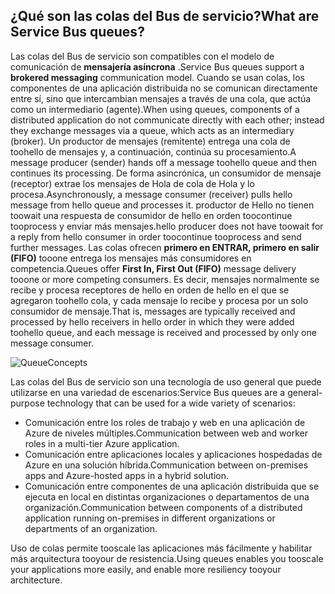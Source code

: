 ## <a name="what-are-service-bus-queues"></a><span data-ttu-id="eb779-101">¿Qué son las colas del Bus de servicio?</span><span class="sxs-lookup"><span data-stu-id="eb779-101">What are Service Bus queues?</span></span>
<span data-ttu-id="eb779-102">Las colas del Bus de servicio son compatibles con el modelo de comunicación de **mensajería asíncrona** .</span><span class="sxs-lookup"><span data-stu-id="eb779-102">Service Bus queues support a **brokered messaging** communication model.</span></span> <span data-ttu-id="eb779-103">Cuando se usan colas, los componentes de una aplicación distribuida no se comunican directamente entre sí, sino que intercambian mensajes a través de una cola, que actúa como un intermediario (agente).</span><span class="sxs-lookup"><span data-stu-id="eb779-103">When using queues, components of a distributed application do not communicate directly with each other; instead they exchange messages via a queue, which acts as an intermediary (broker).</span></span> <span data-ttu-id="eb779-104">Un productor de mensajes (remitente) entrega una cola de toohello de mensajes y, a continuación, continúa su procesamiento.</span><span class="sxs-lookup"><span data-stu-id="eb779-104">A message producer (sender) hands off a message toohello queue and then continues its processing.</span></span> <span data-ttu-id="eb779-105">De forma asincrónica, un consumidor de mensaje (receptor) extrae los mensajes de Hola de cola de Hola y lo procesa.</span><span class="sxs-lookup"><span data-stu-id="eb779-105">Asynchronously, a message consumer (receiver) pulls hello message from hello queue and processes it.</span></span> <span data-ttu-id="eb779-106">productor de Hello no tienen toowait una respuesta de consumidor de hello en orden toocontinue tooprocess y enviar más mensajes.</span><span class="sxs-lookup"><span data-stu-id="eb779-106">hello producer does not have toowait for a reply from hello consumer in order toocontinue tooprocess and send further messages.</span></span> <span data-ttu-id="eb779-107">Las colas ofrecen **primero en ENTRAR, primero en salir (FIFO)** tooone entrega los mensajes más consumidores en competencia.</span><span class="sxs-lookup"><span data-stu-id="eb779-107">Queues offer **First In, First Out (FIFO)** message delivery tooone or more competing consumers.</span></span> <span data-ttu-id="eb779-108">Es decir, mensajes normalmente se recibe y procesa receptores de hello en orden de hello en el que se agregaron toohello cola, y cada mensaje lo recibe y procesa por un solo consumidor de mensaje.</span><span class="sxs-lookup"><span data-stu-id="eb779-108">That is, messages are typically received and processed by hello receivers in hello order in which they were added toohello queue, and each message is received and processed by only one message consumer.</span></span>

![QueueConcepts](./media/howto-service-bus-queues/sb-queues-08.png)

<span data-ttu-id="eb779-110">Las colas del Bus de servicio son una tecnología de uso general que puede utilizarse en una variedad de escenarios:</span><span class="sxs-lookup"><span data-stu-id="eb779-110">Service Bus queues are a general-purpose technology that can be used for a wide variety of scenarios:</span></span>

* <span data-ttu-id="eb779-111">Comunicación entre los roles de trabajo y web en una aplicación de Azure de niveles múltiples.</span><span class="sxs-lookup"><span data-stu-id="eb779-111">Communication between web and worker roles in a multi-tier Azure application.</span></span>
* <span data-ttu-id="eb779-112">Comunicación entre aplicaciones locales y aplicaciones hospedadas de Azure en una solución híbrida.</span><span class="sxs-lookup"><span data-stu-id="eb779-112">Communication between on-premises apps and Azure-hosted apps in a hybrid solution.</span></span>
* <span data-ttu-id="eb779-113">Comunicación entre componentes de una aplicación distribuida que se ejecuta en local en distintas organizaciones o departamentos de una organización.</span><span class="sxs-lookup"><span data-stu-id="eb779-113">Communication between components of a distributed application running on-premises in different organizations or departments of an organization.</span></span>

<span data-ttu-id="eb779-114">Uso de colas permite tooscale las aplicaciones más fácilmente y habilitar más arquitectura tooyour de resistencia.</span><span class="sxs-lookup"><span data-stu-id="eb779-114">Using queues enables you tooscale your applications more easily, and enable more resiliency tooyour architecture.</span></span>


